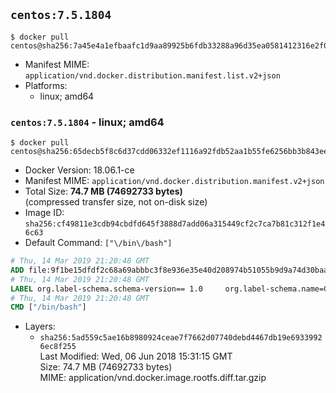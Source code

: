 ## `centos:7.5.1804`

```console
$ docker pull centos@sha256:7a45e4a1efbaafc1d9aa89925b6fdb33288a96d35ea0581412316e2f0ad3720a
```

-	Manifest MIME: `application/vnd.docker.distribution.manifest.list.v2+json`
-	Platforms:
	-	linux; amd64

### `centos:7.5.1804` - linux; amd64

```console
$ docker pull centos@sha256:65decb5f8c6d37cdd06332ef1116a92fdb52aa1b55fe6256bb3b843ee97d2279
```

-	Docker Version: 18.06.1-ce
-	Manifest MIME: `application/vnd.docker.distribution.manifest.v2+json`
-	Total Size: **74.7 MB (74692733 bytes)**  
	(compressed transfer size, not on-disk size)
-	Image ID: `sha256:cf49811e3cdb94cbdfd645f3888d7add06a315449cf2c7ca7b81c312f1e46c63`
-	Default Command: `["\/bin\/bash"]`

```dockerfile
# Thu, 14 Mar 2019 21:20:48 GMT
ADD file:9f1be15dfdf2c68a69abbbc3f8e936e35e40d208974b51055b9d9a74d30baaa9 in / 
# Thu, 14 Mar 2019 21:20:48 GMT
LABEL org.label-schema.schema-version== 1.0     org.label-schema.name=CentOS Base Image     org.label-schema.vendor=CentOS     org.label-schema.license=GPLv2     org.label-schema.build-date=20180531
# Thu, 14 Mar 2019 21:20:48 GMT
CMD ["/bin/bash"]
```

-	Layers:
	-	`sha256:5ad559c5ae16b8980924ceae7f7662d07740debd4467db19e69339926ec8f255`  
		Last Modified: Wed, 06 Jun 2018 15:31:15 GMT  
		Size: 74.7 MB (74692733 bytes)  
		MIME: application/vnd.docker.image.rootfs.diff.tar.gzip
